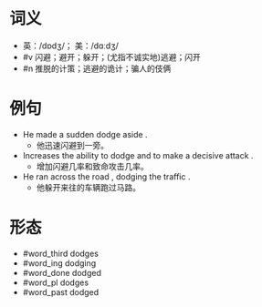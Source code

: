 # 词义
- 英：/dɒdʒ/； 美：/dɑːdʒ/
- #v 闪避；避开；躲开；(尤指不诚实地)逃避；闪开
- #n 推脱的计策；逃避的诡计；骗人的伎俩
# 例句
- He made a sudden dodge aside .
	- 他迅速闪避到一旁。
- Increases the ability to dodge and to make a decisive attack .
	- 增加闪避几率和致命攻击几率。
- He ran across the road , dodging the traffic .
	- 他躲开来往的车辆跑过马路。
# 形态
- #word_third dodges
- #word_ing dodging
- #word_done dodged
- #word_pl dodges
- #word_past dodged
